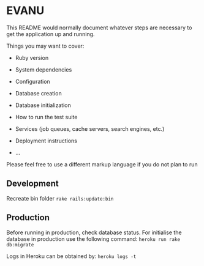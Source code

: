 # EVANU

This README would normally document whatever steps are necessary to get the
application up and running.

Things you may want to cover:

* Ruby version

* System dependencies

* Configuration

* Database creation

* Database initialization

* How to run the test suite

* Services (job queues, cache servers, search engines, etc.)

* Deployment instructions

* ...


Please feel free to use a different markup language if you do not plan to run

## Development
Recreate bin folder 
```rake rails:update:bin```

## Production

Before running in production, check database status. For initialise the database in production use the following command:
```heroku run rake db:migrate```

Logs in Heroku can be obtained by:
```heroku logs -t```

